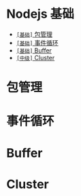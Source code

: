 # Nodejs 基础

* [`[基础]` 包管理](./Nodejs.md#包管理)
* [`[基础]` 事件循环](./Nodejs.md#事件循环)
* [`[基础]` Buffer](./Nodejs.md#Buffer)
* [`[中级]` Cluster](./Nodejs.md#Cluster)

# 包管理
# 事件循环
# Buffer
# Cluster

